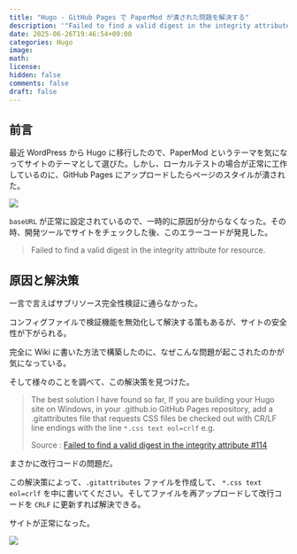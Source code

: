 ```yaml
---
title: "Hugo - GitHub Pages で PaperMod が潰された問題を解決する"
description: '"Failed to find a valid digest in the integrity attribute for resource." という問題を注意したか。'
date: 2025-06-26T19:46:54+09:00
categories: Hugo
image: 
math: 
license: 
hidden: false
comments: false
draft: false
---
```


## 前言
最近 WordPress から Hugo に移行したので、PaperMod というテーマを気になってサイトのテーマとして選びた。しかし、ローカルテストの場合が正常に工作しているのに、GitHub Pages にアップロードしたらページのスタイルが潰された。

![](https://image.icysamon.jp/blog/2025/06/hugo-paper-01.webp)

`baseURL` が正常に設定されているので、一時的に原因が分からなくなった。その時、開発ツールでサイトをチェックした後、このエラーコードが発見した。

> Failed to find a valid digest in the integrity attribute for resource.

## 原因と解決策
一言で言えばサブリソース完全性検証に通らなかった。

コンフィグファイルで検証機能を無効化して解決する策もあるが、サイトの安全性が下がられる。

完全に Wiki に書いた方法で構築したのに、なぜこんな問題が起こされたのかが気になっている。

そして様々のことを調べて、この解決策を見つけた。

> The best solution I have found so far, If you are building your Hugo site on Windows, in your .github.io GitHub Pages repository, add a .gitattributes file that requests CSS files be checked out with CR/LF line endings with the line `*.css text eol=crlf` e.g.
>
> Source : [Failed to find a valid digest in the integrity attribute #114](https://github.com/lxndrblz/anatole/issues/114#issuecomment-1079609969)

まさかに改行コードの問題だ。

この解決策によって、`.gitattributes` ファイルを作成して、 `*.css text eol=crlf` を中に書いてください。そしてファイルを再アップロードして改行コードを `CRLF` に更新すれば解決できる。

サイトが正常になった。

![](https://image.icysamon.jp/blog/2025/06/hugo-paper-02.webp)